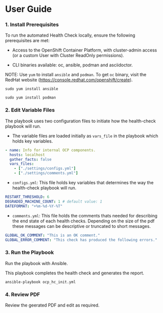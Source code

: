 # User Guide

### 1. Install Prerequisites

To run the automated Health Check locally, ensure the following prerequisites are met: 

 - Access to the OpenShift Container Platform, with cluster-admin access (or a custom User with Cluster ReadOnly permissions).

 - CLI binaries available: oc, ansible, podman and asciidoctor. 

NOTE: Use `yum` to install `ansible` and `podman`. To get `oc` binary, visit the RedHat website (https://console.redhat.com/openshift/create). 

`sudo yum install ansible`

`sudo yum install podman`

### 2. Edit Variable Files
The playbook uses two configuration files to initiate how the health-check playbook will run.

- The variable files are loaded initially as `vars_file` in the playbook which holds key variables. 
````yaml
- name: Info for internal OCP components.
  hosts: localhost
  gather_facts: false
  vars_files:
    - ["./settings/configs.yml"]
    - ["./settings/comments.yml"]
````

- `configs.yml`: This file holds key variables that determines the way the health-check playbook will run. 
````yaml
RESTART_THRESHOLD: 6
DEGRADED_MACHINE_COUNT: 1 # default value: 1
DATEFORMAT: "+%m-%d-%Y-%T"
````
- `comments.yml`: This file holds the comments thats needed for describing the end state of each health checks. Depending on the size of the pdf these messages can be descriptive or truncated to short messages. 
````yaml
GLOBAL_OK_COMMENT: "This is an OK comment."
GLOBAL_ERROR_COMMENT: "This check has produced the following errors."
````
### 3. Run the Playbook

Run the playbook with Ansible.

This playbook completes the health check and generates the report.

```
ansible-playbook ocp_hc_init.yml
```

### 4. Review PDF 
Review the geerated PDF and edit as required.